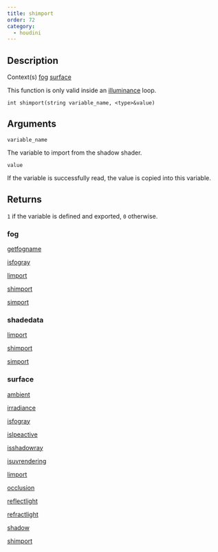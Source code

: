 ```yaml
---
title: shimport
order: 72
category:
  - houdini
---
```


## Description

Context(s) [fog](../contexts/fog.html) [
surface](../contexts/surface.html)

This function is only valid inside an [illuminance](illuminance.html "Loops
through all light sources in the scene, calling the light shader for each
light source to set the Cl and L global variables.") loop.

`int shimport(string variable_name, <type>&value)`

## Arguments

`variable_name`

The variable to import from the shadow shader.

`value`

If the variable is successfully read, the value is copied into this variable.

## Returns

`1` if the variable is defined and exported, `0` otherwise.

### fog

[getfogname](getfogname.html)

[isfogray](isfogray.html)

[limport](limport.html)

[shimport](shimport.html)

[simport](simport.html)

### shadedata

[limport](limport.html)

[shimport](shimport.html)

[simport](simport.html)

### surface

[ambient](ambient.html)

[irradiance](irradiance.html)

[isfogray](isfogray.html)

[islpeactive](islpeactive.html)

[isshadowray](isshadowray.html)

[isuvrendering](isuvrendering.html)

[limport](limport.html)

[occlusion](occlusion.html)

[reflectlight](reflectlight.html)

[refractlight](refractlight.html)

[shadow](shadow.html)

[shimport](shimport.html)
